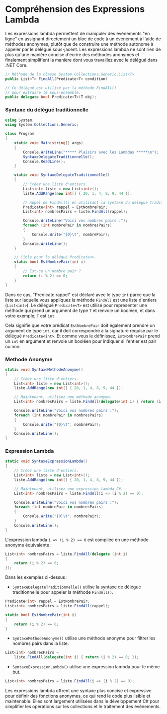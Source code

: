 # Compréhension des Expressions Lambda

Les expressions lambda permettent de manipuler des événements "en ligne" en assignant directement un bloc de code à un événement à l'aide de méthodes anonymes, plutôt que de construire une méthode autonome à appeler par le délégué sous-jacent. Les expressions lambda ne sont rien de plus qu'une manière concise d'écrire des méthodes anonymes et finalement simplifient la manière dont vous travaillez avec le délégué dans .NET Core.

```csharp
// Méthode de la classe System.Collections.Generic.List<T>
public List<T> FindAll(Predicate<T> condition)
```

```csharp
// Ce délégué est utilisé par la méthode FindAll()
// pour extraire le sous-ensemble.
public delegate bool Predicate<T>(T obj);
```
### Syntaxe du délégué traditionnelle 

```csharp
using System;
using System.Collections.Generic;

class Program
{
    static void Main(string[] args)
    {
        Console.WriteLine("***** Plaisirs avec les Lambdas *****\n");
        SyntaxeDelegateTraditionnelle();
        Console.ReadLine();
    }

    static void SyntaxeDelegateTraditionnelle()
    {
        // Créez une liste d'entiers.
        List<int> liste = new List<int>();
        liste.AddRange(new int[] { 20, 1, 4, 8, 9, 44 });

        // Appel de FindAll() en utilisant la syntaxe du délégué traditionnelle.
        Predicate<int> rappel = EstNombrePair;
        List<int> nombresPairs = liste.FindAll(rappel);

        Console.WriteLine("Voici vos nombres pairs :");
        foreach (int nombrePair in nombresPairs)
        {
            Console.Write("{0}\t", nombrePair);
        }
        Console.WriteLine();
    }

    // Cible pour le délégué Predicate<>.
    static bool EstNombrePair(int i)
    {
        // Est-ce un nombre pair ?
        return (i % 2) == 0;
    }
}
```

Dans ce cas, "Predicate<int> rappel" est déclaré avec le type `int` parce que la liste sur laquelle vous appliquez la méthode `FindAll` est une liste d'entiers (`List<int>`). Le délégué `Predicate<T>` est utilisé pour représenter une méthode qui prend un argument de type `T` et renvoie un booléen, et dans votre exemple, `T` est `int`.

Cela signifie que votre prédicat `EstNombrePair` doit également prendre un argument de type `int`, car il doit correspondre à la signature requise par le délégué `Predicate<int>`. Et comme vous le définissez, `EstNombrePair` prend un `int` en argument et renvoie un booléen pour indiquer si l'entier est pair ou non.
### Methode Anonyme
```csharp
static void SyntaxeMethodeAnonyme()
{
    // Créez une liste d'entiers.
    List<int> liste = new List<int>();
    liste.AddRange(new int[] { 20, 1, 4, 8, 9, 44 });

    // Maintenant, utilisez une méthode anonyme.
    List<int> nombresPairs = liste.FindAll(delegate(int i) { return (i % 2) == 0; });

    Console.WriteLine("Voici vos nombres pairs :");
    foreach (int nombrePair in nombresPairs)
    {
        Console.Write("{0}\t", nombrePair);
    }
    Console.WriteLine();
}
```
### Expression Lambda
```csharp
static void SyntaxeExpressionLambda()
{
    // Créez une liste d'entiers.
    List<int> liste = new List<int>();
    liste.AddRange(new int[] { 20, 1, 4, 8, 9, 44 });

    // Maintenant, utilisez une expression lambda C#.
    List<int> nombresPairs = liste.FindAll(i => (i % 2) == 0);

    Console.WriteLine("Voici vos nombres pairs :");
    foreach (int nombrePair in nombresPairs)
    {
        Console.Write("{0}\t", nombrePair);
    }
    Console.WriteLine();
}
```

L'expression lambda `i => (i % 2) == 0` est compilée en une méthode anonyme équivalente :

```csharp
List<int> nombresPairs = liste.FindAll(delegate (int i)
{
    return (i % 2) == 0;
});
```

Dans les exemples ci-dessus :

- `SyntaxeDelegateTraditionnelle()` utilise la syntaxe de délégué traditionnelle pour appeler la méthode `FindAll()`.
 
```csharp
Predicate<int> rappel = EstNombrePair;
List<int> nombresPairs = liste.FindAll(rappel);

static bool EstNombrePair(int i)
{ 
    return (i % 2) == 0;
}
```
- `SyntaxeMethodeAnonyme()` utilise une méthode anonyme pour filtrer les nombres pairs dans la liste.
```csharp
List<int> nombresPairs = 
    liste.FindAll(delegate(int i) { return (i % 2) == 0; });
```

- `SyntaxeExpressionLambda()` utilise une expression lambda pour le même but.
```csharp
List<int> nombresPairs = liste.FindAll(i => (i % 2) == 0);
```
Les expressions lambda offrent une syntaxe plus concise et expressive pour définir des fonctions anonymes, ce qui rend le code plus lisible et maintenable. Elles sont largement utilisées dans le développement C# pour simplifier les opérations sur les collections et le traitement des événements.